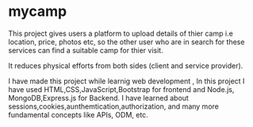 # mycamp

This project gives users a platform to upload details of thier camp i.e location, price, photos etc, so the other user who are in 
search for these services can find a suitable camp for thier visit. 

It reduces physical efforts from both sides (client and service provider).

I have made this project while learnig web development , In this project I have used HTML,CSS,JavaScript,Bootstrap for frontend and Node.js, MongoDB,Express.js for Backend. I have learned about sessions,cookies,aunthemtication,authorization, and many more fundamental concepts like 
APIs, ODM, etc.

